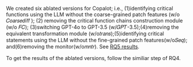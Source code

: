 We created six ablated versions for Copalot; i.e., (1)identifying critical functions using the LLM without the coarse-grained patch features (w/o 𝐶𝑜𝑎𝑟𝑠𝑒𝑑𝑖𝑓𝑓 ); (2) removing the critical function chains construction module (w/o 𝐹𝐶); (3)switching GPT-4o to GPT-3.5 (w/𝐺𝑃𝑇-3.5);(4)removing the equivalent transformation module (w/o𝑡𝑟𝑎𝑛𝑠);(5)identifying critical statements using the LLM without the fine-grained patch features(w/o𝑆𝑒𝑞); and(6)removing the monitor(w/o𝑚𝑛𝑡𝑟). See [RQ5 results](results.json).

To get the results of the ablated versions, follow the similiar step of RQ4.
